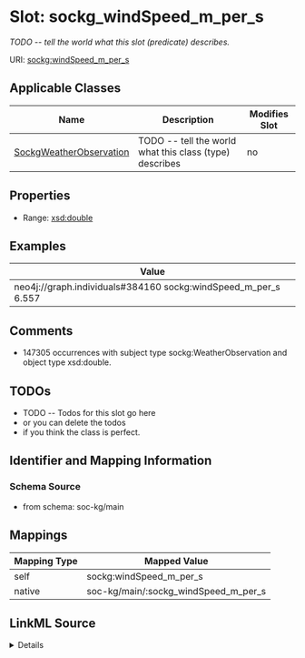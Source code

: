 

# Slot: sockg_windSpeed_m_per_s


_TODO -- tell the world what this slot (predicate) describes._





URI: [sockg:windSpeed_m_per_s](http://www.semanticweb.org/sockg/ontologies/2024/0/soil-carbon-ontology/windSpeed_m_per_s)



<!-- no inheritance hierarchy -->





## Applicable Classes

| Name | Description | Modifies Slot |
| --- | --- | --- |
| [SockgWeatherObservation](../classes/SockgWeatherObservation.md) | TODO -- tell the world what this class (type) describes |  no  |







## Properties

* Range: [xsd:double](http://www.w3.org/2001/XMLSchema#double)






## Examples

| Value |
| --- |
| neo4j://graph.individuals#384160 sockg:windSpeed_m_per_s 6.557 |

## Comments

* 147305 occurrences with subject type sockg:WeatherObservation and object type xsd:double.

## TODOs

* TODO -- Todos for this slot go here
* or you can delete the todos
* if you think the class is perfect.

## Identifier and Mapping Information







### Schema Source


* from schema: soc-kg/main




## Mappings

| Mapping Type | Mapped Value |
| ---  | ---  |
| self | sockg:windSpeed_m_per_s |
| native | soc-kg/main/:sockg_windSpeed_m_per_s |




## LinkML Source

<details>
```yaml
name: sockg_windSpeed_m_per_s
description: TODO -- tell the world what this slot (predicate) describes.
todos:
- TODO -- Todos for this slot go here
- or you can delete the todos
- if you think the class is perfect.
comments:
- 147305 occurrences with subject type sockg:WeatherObservation and object type xsd:double.
examples:
- value: neo4j://graph.individuals#384160 sockg:windSpeed_m_per_s 6.557
from_schema: soc-kg/main
rank: 1000
slot_uri: sockg:windSpeed_m_per_s
alias: sockg_windSpeed_m_per_s
domain_of:
- sockg_WeatherObservation
range: double

```
</details>